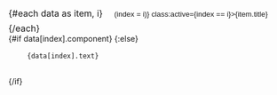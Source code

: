 <script>

	export let data;
	let index = 0;

</script>

<div class="buttons">
	{#each data as item, i}
		<button on:click={() => (index = i)} class:active={index == i}>{item.title}</button>
	{/each}
</div>
{#if data[index].component}
	<svelte:component this={data[index].component} {...data[index].details} />
{:else}
	<pre>
    <code class="language-typescript">{data[index].text}</code> 
  </pre>
{/if}

<style>
	.buttons {
		font-size: 16px;
		display: inline-block;
		border: 2px solid var(--closest);
		overflow: hidden;
		background-color: var(--closest);
	}

	button {
		color: var(--text);
		border: none;
		padding: 8px 16px;
		background-color: transparent;
		cursor: pointer;
	}

	.active {
		background-color: var(--bg);
		color: var(--text);
	}
</style>
